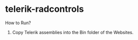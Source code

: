 telerik-radcontrols
===================

How to Run? 

1. Copy Telerik assemblies into the Bin folder of the Websites.
